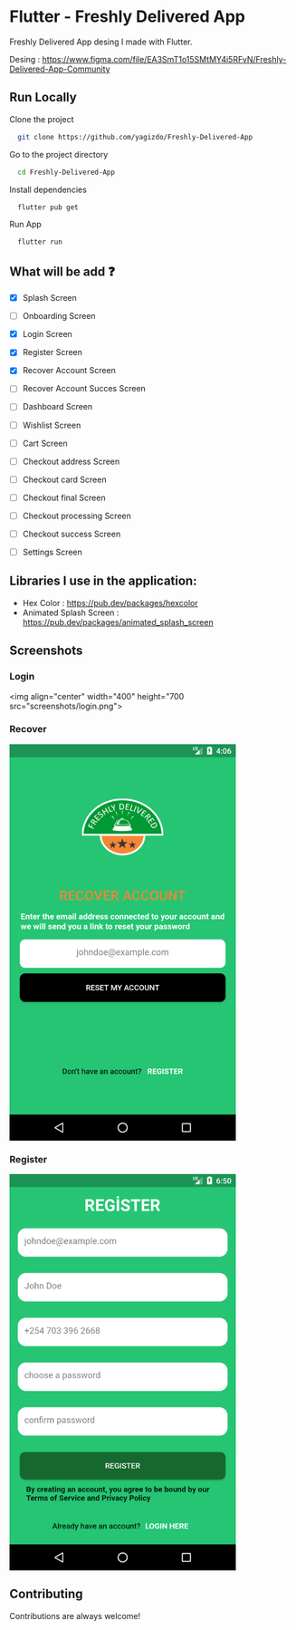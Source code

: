 # Flutter - Freshly Delivered App

Freshly Delivered App desing I made with Flutter.

Desing : https://www.figma.com/file/EA3SmT1o15SMtMY4i5RFvN/Freshly-Delivered-App-Community

## Run Locally

Clone the project

```bash
  git clone https://github.com/yagizdo/Freshly-Delivered-App
```

Go to the project directory

```bash
  cd Freshly-Delivered-App
```

Install dependencies

```bash
  flutter pub get
```

Run App

```bash
  flutter run
```


## What will be add :question:

- [x] Splash Screen
- [ ] Onboarding Screen
- [x] Login Screen
- [x] Register Screen
- [x] Recover Account Screen
- [ ] Recover Account Succes Screen
- [ ] Dashboard Screen
- [ ] Wishlist Screen
- [ ] Cart Screen
- [ ] Checkout address Screen
- [ ] Checkout card Screen
- [ ] Checkout final Screen
- [ ] Checkout processing Screen
- [ ] Checkout success Screen
- [ ] Settings Screen


##  Libraries I use in the application:
- Hex Color : https://pub.dev/packages/hexcolor
- Animated Splash Screen : https://pub.dev/packages/animated_splash_screen


## Screenshots
### Login
<img align="center" width="400" height="700 src="screenshots/login.png">

### Recover
<img align="center" width="400" height="700" src="screenshots/recover.png">

### Register
<img align="center" width="400" height="700" src="screenshots/register.png">

## Contributing

Contributions are always welcome!
